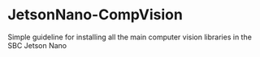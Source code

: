 # JetsonNano-CompVision
Simple guideline for installing all the main computer vision libraries in the SBC Jetson Nano
